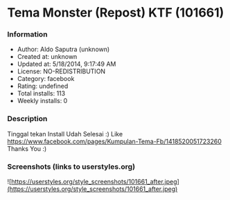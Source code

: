 # Tema Monster (Repost) KTF (101661)

### Information
- Author: Aldo Saputra (unknown)
- Created at: unknown
- Updated at: 5/18/2014, 9:17:49 AM
- License: NO-REDISTRIBUTION
- Category: facebook
- Rating: undefined
- Total installs: 113
- Weekly installs: 0


### Description
Tinggal tekan Install Udah Selesai :) 
Like https://www.facebook.com/pages/Kumpulan-Tema-Fb/1418520051723260 Thanks You :)


### Screenshots (links to userstyles.org)
![https://userstyles.org/style_screenshots/101661_after.jpeg](https://userstyles.org/style_screenshots/101661_after.jpeg)


